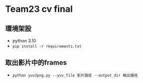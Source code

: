 # Team23 cv final
## 環境架設
* python 3.10
* ```pip install -r requirements.txt```

## 取出影片中的frames
* ```python yuv2png.py --yuv_file 影片路徑 --output_dir 輸出路徑```